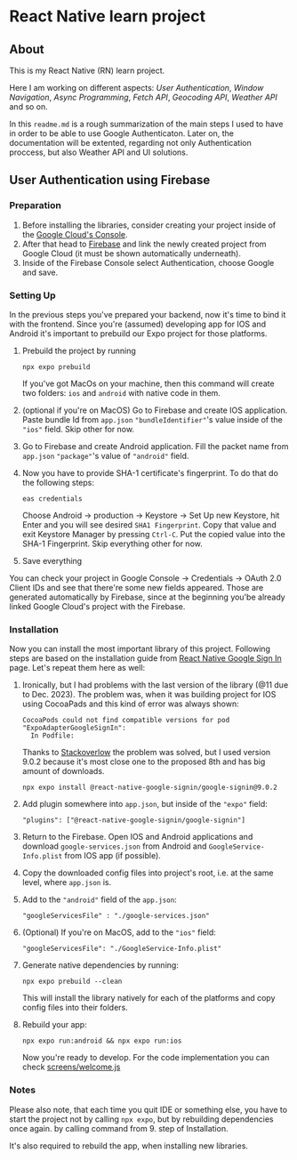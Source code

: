 # React Native learn project

## About

This is my React Native (RN) learn project.

Here I am working on different aspects: _User Authentication_, _Window Navigation_, _Async Programming_, _Fetch API_, _Geocoding API_, _Weather API_ and so on.

In this `readme.md` is a rough summarization of the main steps I used to have in order to be able to use Google Authenticaton. Later on, the documentation will be extented, regarding not only Authentication proccess, but also Weather API and UI solutions.

## User Authentication using Firebase

### Preparation

1. Before installing the libraries, consider creating your project inside of the [Google Cloud's Console](https://console.cloud.google.com/).
2. After that head to [Firebase](https://console.firebase.google.com/) and link the newly created project from Google Cloud (it must be shown automatically underneath).
3. Inside of the Firebase Console select Authentication, choose Google and save.

### Setting Up

In the previous steps you've prepared your backend, now it's time to bind it with the frontend. Since you're (assumed) developing app for IOS and Android it's important to prebuild our Expo project for those platforms.

1. Prebuild the project by running
   ```
   npx expo prebuild
   ```
   If you've got MacOs on your machine, then this command will create two folders: `ios` and `android` with native code in them.
2. (optional if you're on MacOS) Go to Firebase and create IOS application. Paste bundle Id from `app.json` `"bundleIdentifier"`'s value inside of the `"ios"` field. Skip other for now.
3. Go to Firebase and create Android application. Fill the packet name from `app.json` `"package"`'s value of `"android"` field.
4. Now you have to provide SHA-1 certificate's fingerprint. To do that do the following steps:

   ```
   eas credentials
   ```

   Choose Android -> production -> Keystore -> Set Up new Keystore, hit Enter and you will see desired `SHA1 Fingerprint`. Copy that value and exit Keystore Manager by pressing `Ctrl-C`.
   Put the copied value into the SHA-1 Fingerprint. Skip everything other for now.

5. Save everything

You can check your project in Google Console -> Credentials -> OAuth 2.0 Client IDs and see that there're some new fields appeared. Those are generated automatically by Firebase, since at the beginning you'be already linked Google Cloud's project with the Firebase.

### Installation

Now you can install the most important library of this project. Following steps are based on the installation guide from [React Native Google Sign In](https://react-native-google-signin.github.io/docs/setting-up/expo) page. Let's repeat them here as well:

1. Ironically, but I had problems with the last version of the library (@11 due to Dec. 2023). The problem was, when it was building project for IOS using CocoaPads and this kind of error was always shown:

   ```
   CocoaPods could not find compatible versions for pod "ExpoAdapterGoogleSignIn":
     In Podfile:
   ```

   Thanks to [Stackoverlow](https://stackoverflow.com/a/74917149/14350322) the problem was solved, but I used version 9.0.2 because it's most close one to the proposed 8th and has big amount of downloads.

   ```
   npx expo install @react-native-google-signin/google-signin@9.0.2
   ```

2. Add plugin somewhere into `app.json`, but inside of the `"expo"` field:
   ```
   "plugins": ["@react-native-google-signin/google-signin"]
   ```
3. Return to the Firebase. Open IOS and Android applications and download `google-services.json` from Android and `GoogleService-Info.plist` from IOS app (if possible).
4. Copy the downloaded config files into project's root, i.e. at the same level, where `app.json` is.

5. Add to the `"android"` field of the `app.json`:
   ```
   "googleServicesFile" : "./google-services.json"
   ```
6. (Optional) If you're on MacOS, add to the `"ios"` field:
   ```
   "googleServicesFile": "./GoogleService-Info.plist"
   ```
7. Generate native dependencies by running:

   ```
   npx expo prebuild --clean
   ```

   This will install the library natively for each of the platforms and copy config files into their folders.

8. Rebuild your app:
   ```
   npx expo run:android && npx expo run:ios
   ```
   Now you're ready to develop. For the code implementation you can check [screens/welcome.js](https://github.com/bogdankhamelyuk/learn-app/blob/main/screens/welcome.js)

### Notes

Please also note, that each time you quit IDE or something else, you have to start the project not by calling `npx expo`, but by rebuilding dependencies once again. by calling command from 9. step of Installation.

It's also required to rebuild the app, when installing new libraries.
